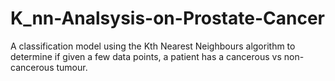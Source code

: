 # K_nn-Analsysis-on-Prostate-Cancer
A classification model using the Kth Nearest Neighbours algorithm to determine if given a few data points, a patient has a cancerous vs non-cancerous tumour.

